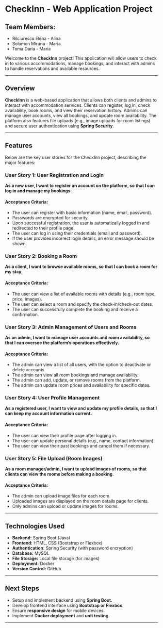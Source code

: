 # CheckInn - Web Application Project

## Team Members:
- Bilciurescu Elena - Alina  
- Solomon Miruna - Maria  
- Toma Daria - Maria  

Welcome to the **CheckInn** project! This application will allow users to check in to various accommodations, manage bookings, and interact with admins to handle reservations and available resources.

---

## Overview
**CheckInn** is a web-based application that allows both clients and admins to interact with accommodation services. Clients can register, log in, check availability, book rooms, and view their reservation history. Admins can manage user accounts, view all bookings, and update room availability. The platform also features file uploads (e.g., image uploads for room listings) and secure user authentication using **Spring Security**.

---

## Features
Below are the key user stories for the CheckInn project, describing the major features:

### **User Story 1: User Registration and Login**
**As a new user, I want to register an account on the platform, so that I can log in and manage my bookings.**

#### **Acceptance Criteria:**
- The user can register with basic information (name, email, password).
- Passwords are encrypted for security.
- Upon successful registration, the user is automatically logged in and redirected to their profile page.
- The user can log in using their credentials (email and password).
- If the user provides incorrect login details, an error message should be shown.

### **User Story 2: Booking a Room**
**As a client, I want to browse available rooms, so that I can book a room for my stay.**

#### **Acceptance Criteria:**
- The user can view a list of available rooms with details (e.g., room type, price, images).
- The user can select a room and specify the check-in/check-out dates.
- The user can successfully complete the booking and receive a confirmation.

### **User Story 3: Admin Management of Users and Rooms**
**As an admin, I want to manage user accounts and room availability, so that I can oversee the platform’s operations effectively.**

#### **Acceptance Criteria:**
- The admin can view a list of all users, with the option to deactivate or delete accounts.
- The admin can view all room bookings and manage availability.
- The admin can add, update, or remove rooms from the platform.
- The admin can update room prices and availability for specific dates.

### **User Story 4: User Profile Management**
**As a registered user, I want to view and update my profile details, so that I can keep my account information current.**

#### **Acceptance Criteria:**
- The user can view their profile page after logging in.
- The user can update personal details (e.g., name, contact information).
- The user can view their past bookings and cancel them if necessary.

### **User Story 5: File Upload (Room Images)**
**As a room manager/admin, I want to upload images of rooms, so that clients can view the rooms before making a booking.**

#### **Acceptance Criteria:**
- The admin can upload image files for each room.
- Uploaded images are displayed on the room details page for clients.
- Only admins can upload or update images for rooms.

---

## Technologies Used
- **Backend:** Spring Boot (Java)
- **Frontend:** HTML, CSS (Bootstrap or Flexbox)
- **Authentication:** Spring Security (with password encryption)
- **Database:** MySQL
- **File Storage:** Local file storage (for images)
- **Deployment:** Docker
- **Version Control:** GitHub

---

## Next Steps
- Setup and implement backend using **Spring Boot**.
- Develop frontend interface using **Bootstrap or Flexbox**.
- Ensure **responsive design** for mobile devices.
- Implement **Docker deployment** and **unit testing**.

---


